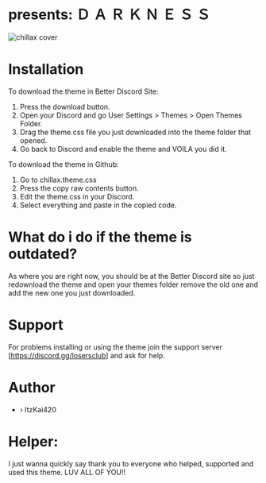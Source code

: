 #  presents:   Ｄ Ａ Ｒ Ｋ Ｎ Ｅ Ｓ Ｓ
![chillax cover]()

# Installation
To download the theme in Better Discord Site:
1. Press the download button.
2. Open your Discord and go User Settings > Themes > Open Themes Folder.
3. Drag the theme.css file you just downloaded into the theme folder that opened.
4. Go back to Discord and enable the theme and VOILA you did it.

To download the theme in Github:
1. Go to chillax.theme.css
2. Press the copy raw contents button.
3. Edit the theme.css in your Discord.
4. Select everything and paste in the copied code.



# What do i do if the theme is outdated?
As where you are right now, you should be at the Better Discord site so just redownload the theme and open your themes folder remove the old one and add the new one you just downloaded.

# Support
For problems installing or using the theme join the support server [https://discord.gg/losersclub] and ask for help.




# Author
- › ItzKai420
# Helper:


I just wanna quickly say thank you to everyone who helped, supported and used this theme. LUV ALL OF YOU!!
